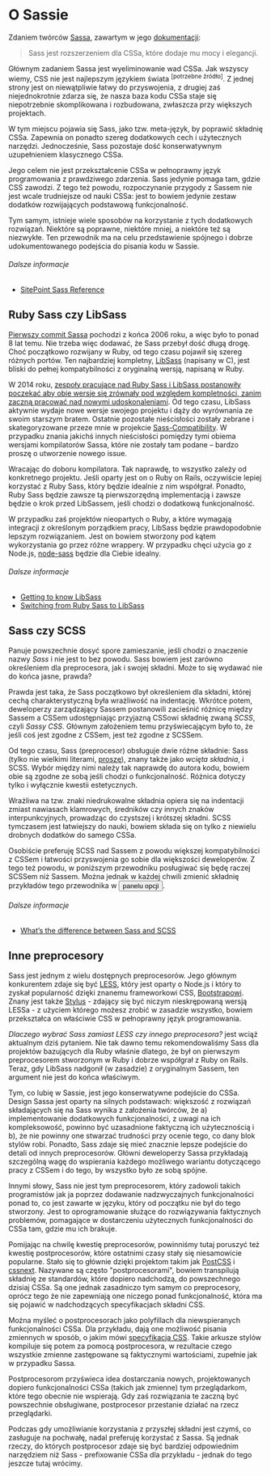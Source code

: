 
# O Sassie

Zdaniem twórców [Sassa](http://sass-lang.com), zawartym w jego [dokumentacji](http://sass-lang.com/documentation/file.SASS_REFERENCE.html):

> Sass jest rozszerzeniem dla CSSa, które dodaje mu mocy i elegancji.

Głównym zadaniem Sassa jest wyeliminowanie wad CSSa. Jak wszyscy wiemy, CSS nie jest najlepszym językiem świata <sup>[potrzebne źródło]</sup>. Z jednej strony jest on niewątpliwie łatwy do przyswojenia, z drugiej zaś niejednokrotnie zdarza się, że nasza baza kodu CSSa staje się niepotrzebnie skomplikowana i rozbudowana, zwłaszcza przy większych projektach.

W tym miejscu pojawia się Sass, jako tzw. meta-język, by poprawić składnię CSSa. Zapewnia on ponadto szereg dodatkowych cech i użytecznych narzędzi. Jednocześnie, Sass pozostaje dość konserwatywnym uzupełnieniem klasycznego CSSa.

Jego celem nie jest przekształcenie CSSa w pełnoprawny język programowania z prawdziwego zdarzenia. Sass jedynie pomaga tam, gdzie CSS zawodzi. Z tego też powodu, rozpoczynanie przygody z Sassem nie jest wcale trudniejsze od nauki CSSa: jest to bowiem jedynie zestaw dodatków rozwijających podstawową funkcjonalność.

Tym samym, istnieje wiele sposobów na korzystanie z tych dodatkowych rozwiązań. Niektóre są poprawne, niektóre mniej, a niektóre też są niezwykłe. Ten przewodnik ma na celu przedstawienie spójnego i dobrze udokumentowanego podejścia do pisania kodu w Sassie.

###### Dalsze informacje

* [SitePoint Sass Reference](http://sitepoint.com/sass-reference/)

## Ruby Sass czy LibSass

[Pierwszy commit Sassa](https://github.com/hcatlin/sass/commit/fa5048ba405619273e474a50400c7243fbff54fe) pochodzi z końca 2006 roku, a więc było to ponad 8 lat temu. Nie trzeba więc dodawać, że Sass przebył dość długą drogę. Choć początkowo rozwijany w Ruby, od tego czasu pojawił się szereg różnych portów. Ten najbardziej kompletny, [LibSass](https://github.com/sass/libsass) (napisany w C), jest bliski do pełnej kompatybilności z oryginalną wersją, napisaną w Ruby.

W 2014 roku, [zespoły pracujące nad Ruby Sass i LibSass postanowiły poczekać aby obie wersje się zrównały pod względem kompletności, zanim zaczną pracować nad nowymi udoskonaleniami](https://github.com/sass/libsass/wiki/The-LibSass-Compatibility-Plan). Od tego czasu, LibSass aktywnie wydaje nowe wersje swojego projektu i dąży do wyrównania ze swoim starszym bratem. Ostatnie pozostałe nieścisłości zostały zebrane i skategoryzowane przeze mnie w projekcie [Sass-Compatibility](http://sass-compatibility.github.io). W przypadku znania jakichś innych nieścisłości pomiędzy tymi obiema wersjami kompilatorów Sassa, które nie zostały tam podane – bardzo proszę o utworzenie nowego issue.

Wracając do doboru kompilatora. Tak naprawdę, to wszystko zależy od konkretnego projektu. Jeśli oparty jest on o Ruby on Rails, oczywiście lepiej korzystać z Ruby Sass, który będzie idealnie z nim współgrał. Ponadto, Ruby Sass będzie zawsze tą pierwszorzędną implementacją i zawsze będzie o krok przed LibSassem, jeśli chodzi o dodatkową funkcjonalność.

W przypadku zaś projektów nieopartych o Ruby, a które wymagają integracji z określonym porządkiem pracy, LibSass będzie prawdopodobnie lepszym rozwiązaniem. Jest on bowiem stworzony pod kątem wykorzystania go przez różne wrappery. W przypadku chęci użycia go z Node.js, [node-sass](https://github.com/sass/node-sass) będzie dla Ciebie idealny.

###### Dalsze informacje

* [Getting to know LibSass](http://webdesign.tutsplus.com/articles/getting-to-know-libsass--cms-23114)
* [Switching from Ruby Sass to LibSass](http://www.sitepoint.com/switching-ruby-sass-libsass/)

## Sass czy SCSS

Panuje powszechnie dosyć spore zamieszanie, jeśli chodzi o znaczenie nazwy *Sass* i nie jest to bez powodu. Sass bowiem jest zarówno określeniem dla preprocesora, jak i swojej składni. Może to się wydawać nie do końca jasne, prawda?

Prawda jest taka, że Sass początkowo był określeniem dla składni, której cechą charakterystyczną była wrażliwość na indentację. Wkrótce potem, deweloperzy zarządzający Sassem postanowili zacieśnić różnicę między Sassem a CSSem udostępniając przyjazną CSSowi składnię zwaną *SCSS*, czyli *Sassy CSS*. Głównym założeniem temu przyświecającym było to, że jeśli coś jest zgodne z CSSem, jest też zgodne z SCSSem.

Od tego czasu, Sass (preprocesor) obsługuje dwie różne składnie: Sass (tylko nie wielkimi literami, [proszę](http://sassnotsass.com)), znany także jako *wcięta składnia*, i SCSS. Wybór między nimi należy tak naprawdę do autora kodu, bowiem obie są zgodne ze sobą jeśli chodzi o funkcjonalność. Różnica dotyczy tylko i wyłącznie kwestii estetycznych.

Wrażliwa na tzw. znaki niedrukowalne składnia opiera się na indentacji zmiast nawiasach klamrowych, średników czy innych znaków interpunkcyjnych, prowadząc do czystszej i krótszej składni. SCSS tymczasem jest łatwiejszy do nauki, bowiem składa się on tylko z niewielu drobnych dodatków do samego CSSa.

<p>Osobiście preferuję SCSS nad Sassem z powodu większej kompatybilności z CSSem i łatwości przyswojenia go sobie dla większości deweloperów. Z tego też powodu, w poniższym przewodniku posługiwać się będę raczej SCSSem niż Sassem. Można jednak w każdej chwili zmienić składnię przykładów tego przewodnika w <button type="button" data-modal-show="options-panel" class="link-like">panelu opcji</button>.</p>

###### Dalsze informacje

* [What’s the difference between Sass and SCSS](http://www.sitepoint.com/whats-difference-sass-scss/)

## Inne preprocesory

Sass jest jednym z wielu dostępnych preprocesorów. Jego głównym konkurentem zdaje się być [LESS](http://lesscss.org/), który jest oparty o Node.js i który to zyskał popularność dzięki znanemu frameworkowi CSS, [Bootstrapowi](http://getbootstrap.com/). Znany jest także [Stylus](http://learnboost.github.io/stylus/) - zdający się być niczym nieskrępowaną wersją LESSa - z użyciem którego możesz zrobić w zasadzie wszystko, bowiem przekształca on właściwie CSS w pełnoprawny język programowania.

*Dlaczego wybrać Sass zamiast LESS czy innego preprocesora?* jest wciąż aktualnym dziś pytaniem. Nie tak dawno temu rekomendowaliśmy Sass dla projektów bazujących dla Ruby właśnie dlatego, że był on pierwszym preprocesorem stworzonym w Ruby i dobrze współgrał z Ruby on Rails. Teraz, gdy LibSass nadgonił (w zasadzie) z oryginalnym Sassem, ten argument nie jest do końca właściwym.

Tym, co lubię w Sassie, jest jego konserwatywne podejście do CSSa. Design Sassa jest oparty na silnych podstawach: większość z rozwiązań składających się na Sass wynika z założenia twórców, że a) implementowanie dodatkowych funkcjonalności, z uwagi na ich kompleksowość, powinno być uzasadnione faktyczną ich użytecznością i b), że nie powinny one stwarzać trudności przy ocenie tego, co dany blok stylów robi. Ponadto, Sass zdaje się mieć znacznie lepsze podejście do detali od innych preprocesorów. Główni deweloperzy Sassa przykładają szczególną wagę do wspierania każdego możliwego wariantu dotyczącego pracy z CSSem i do tego, by wszystko było ze sobą spójne.

Innymi słowy, Sass nie jest tym preprocesorem, który zadowoli takich programistów jak ja poprzez dodawanie nadzwyczajnych funkcjonalności ponad to, co jest zawarte w języku, który od początku nie był do tego stworzony. Jest to oprogramowanie służące do rozwiązywania faktycznych problemów, pomagające w dostarczeniu użytecznych funkcjonalności do CSSa tam, gdzie mu ich brakuje.

Pomijając na chwilę kwestię preprocesorów, powinniśmy tutaj poruszyć też kwestię postprocesorów, które ostatnimi czasy stały się niesamowicie popularne. Stało się to głównie dzięki projektom takim jak [PostCSS](https://github.com/postcss/postcss) i [cssnext](https://cssnext.github.io/). Nazywane są często "postprocesorami", bowiem transpilują składnię ze standardów, które dopiero nadchodzą, do powszechnego dzisiaj CSSa. Są one jednak zasadniczo tym samym co preprocesory, oprócz tego że nie zapewniają one niczego ponad funkcjonalność, która ma się pojawić w nadchodzących specyfikacjach składni CSS.

Można myśleć o postprocesorach jako polyfillach dla niewspieranych funkcjonalności CSSa. Dla przykładu, dają one możliwość pisania zmiennych w sposób, o jakim mówi [specyfikacja CSS](http://dev.w3.org/csswg/css-variables/). Takie arkusze stylów kompiluje się potem za pomocą postprocesora, w rezultacie czego wszystkie zmienne zastępowane są faktycznymi wartościami, zupełnie jak w przypadku Sassa.

Postprocesorom przyświeca idea dostarczania nowych, projektowanych dopiero funkcjonalności CSSa (takich jak zmienne) tym przeglądarkom, które tego obecnie nie wspierają. Gdy zaś rozwiązania te zaczną być powszechnie obsługiwane, postprocesor przestanie działać na rzecz przeglądarki.

Podczas gdy umożliwianie korzystania z przyszłej składni jest czymś, co zasługuje na pochwałę, nadal preferuję korzystać z Sassa. Są jednak rzeczy, do których postprocesor zdaje się być bardziej odpowiednim narzędziem niż Sass - prefixowanie CSSa dla przykładu - jednak do tego jeszcze tutaj wrócimy.
